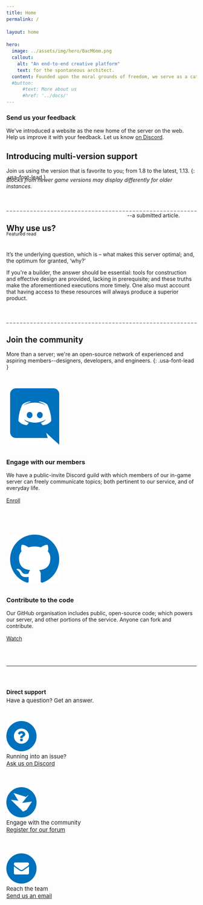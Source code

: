 ```yaml
---
title: Home
permalink: /

layout: home

hero:
  image: ../assets/img/hero/BacM6mm.png
  callout:
    alt: "An end-to-end creative platform"
    text: for the spontaneous architect.
  content: Founded upon the moral grounds of freedom, we serve as a catalyst for architecture; and allow our members to function with minimal governance.
  #button:
      #text: More about us
      #href: '../docs/'
---
```


<div class="usa-alert usa-alert-success">
    <div class="usa-alert-body">
        <h3 class="usa-alert-heading">Send us your feedback</h3>
        <p class="usa-alert-text">We've introduced a website as the new home of the server on the web. Help us improve it with your feedback. Let us know <a href="https://discord.gg/JEVVpS"> on Discord</a>.</p>
    </div>
</div>


## Introducing multi-version support

Join us using the version that is favorite to you; from 1.8 to the latest, 1.13.
{: .usa-font-lead }

<h6 style="margin-top:-1.5rem; margin-bottom: 0; text-transform: none;">Blocks from newer game versions may display differently for older instances.</h6>

<hr style="margin-top: 3.5rem; border-top: 3px dashed #aeb0b5; background: #fff; color: #fff">

## Why use us?
<p style="position: absolute; margin-top: -4.5rem; margin-left: 20rem; padding: 0;">--a submitted article.</p>

<span class="usa-label" style="font-size: 12px; position: absolute; margin-top: -1.4rem;">Featured read</span>

<p class="usa-font-lead" style="margin-top: 3rem;">It’s the underlying question, which is – what makes this server optimal; and, the optimum for granted, ‘why?’</p>

If you're a builder, the answer should be essential: tools for construction and effective design are provided, lacking in prerequisite; and these truths make the aforementioned executions more timely. One also must account that having access to these resources will always produce a superior product.

<hr style="margin-top: 3.5rem; border-top: 3px dashed #aeb0b5; background: #fff; color: #fff">

## Join the community
More than a server; we're an open-source network of experienced and aspiring members--designers, developers, and engineers.
{: .usa-font-lead }

<div class="usa-grid" style="padding-top: 1.5rem !important; padding: 0;">
	<div class="usa-width-one-sixth" style="max-width: 13rem; margin-right: 3rem;">
		<img class="footer-main-img" src="../assets/img/svg/discord.svg" alt="" style="width: 130px; padding: 10px;">
	</div>
	<div class="usa-width-five-sixths footer-content">
		<h3>Engage with our members</h3>
		<p style="margin-bottom: 1rem; max-width: 65rem;">We have a public-invite Discord guild with which members of our in-game server can freely communicate topics; both pertinent to our service, and of everyday life.</p>
		<a class="usa-button usa-button" href="https://discordapp.com/invite/nuNTR3U">Enroll</a>
        </div>
</div>

<div class="usa-grid" style="padding-top: 4.5rem !important; padding: 0;">
	<div class="usa-width-one-sixth" style="max-width: 13rem; margin-right: 3rem;">
		<img class="footer-main-img" src="../assets/img/svg/github.svg" alt="" style="width: 130px; padding: 10px;">
	</div>
	<div class="usa-width-five-sixths footer-content">
		<h3>Contribute to the code</h3>
		<p style="margin-bottom: 1rem; max-width: 65rem;">Our GitHub organisation includes public, open-source code; which powers our server, and other portions of the service. Anyone can fork and contribute.</p>
		<a class="usa-button usa-button" href="https://github.com/novelmc">Watch</a>
        </div>
</div>

<hr style="margin-top: 4rem;">

<div class="usa-grid-full footer-contact-links" style="font-size: 15px !important;">
	<div class="usa-width-one-fourth" style="padding-top: 1.5rem; padding-bottom: 1rem;">
		<h4 style="margin-bottom: 0.2rem;">Direct support</h4>
		<p style="margin: 0;">Have a question? Get an answer.</p>
	</div>
	<div class="usa-width-one-fourth" style="padding-top: 1.5rem; padding-bottom: 1.5rem;">
		<div class="usa-media_block">
			<img class="usa-media_block-img" src="../assets/img/icons/icon-question.svg" alt="" style="padding-top: 0.3rem;">
			<div class="usa-media_block-body">
				<p style="margin: 0; font-size: 15px;">Running into an issue?</p>
				<a href="https://discordapp.com/invite/nuNTR3U">Ask us on Discord</a>
			</div>
		</div>
	</div>
	<div class="usa-width-one-fourth" style="padding-top: 1.5rem; padding-bottom: 1.5rem;">
		<div class="usa-media_block">
			<img class="usa-media_block-img" src="../assets/img/icons/icon-message.svg" alt="" style="padding-top: 0.3rem;">
			<div class="usa-media_block-body">
				<p style="margin: 0; font-size: 15px;">Engage with the community</p>
				<a href="https://forum.novelmc.net">Register for our forum</a>
			</div>
		</div>
	</div>
	<div class="usa-width-one-fourth" style="padding-top: 1.5rem; padding-bottom: 1.5rem;">
		<div class="usa-media_block">
			<img class="usa-media_block-img" src="../assets/img/icons/icon-envelope.svg" alt="" style="padding-top: 0.3rem;">
			<div class="usa-media_block-body">
				<p style="margin: 0; font-size: 15px;">Reach the team</p>
				<a href="mailto:support@novelmc.net">Send us an email</a>
			</div>
		</div>
	</div>
</div>

